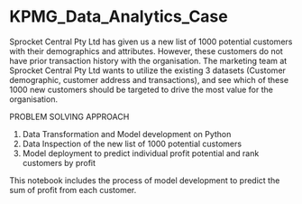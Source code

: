 # KPMG_Data_Analytics_Case

Sprocket Central Pty Ltd has given us a new list of 1000 potential customers with their demographics and attributes. However, these customers do not have prior transaction history with the organisation. The marketing team at Sprocket Central Pty Ltd wants to utilize the existing 3 datasets (Customer demographic, customer address and transactions), and see which of these 1000 new customers should be targeted to drive the most value for the organisation.

PROBLEM SOLVING APPROACH
1. Data Transformation and Model development on Python
2. Data Inspection of the new list of 1000 potential customers
3. Model deployment to predict individual profit potential and rank customers by profit 

This notebook includes the process of model development to predict the sum of profit from each customer. 
